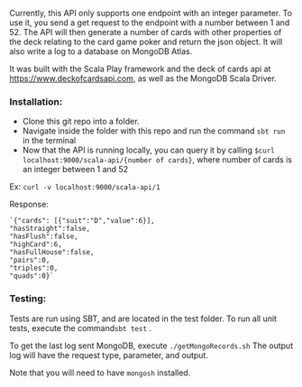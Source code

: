 Currently, this API only supports one endpoint with an integer parameter.
To use it, you send a get request to the endpoint with a number between 1 and 52.
The API will then generate a number of cards with other properties of the deck relating
to the card game poker and return the json object. It will also write a log to a database on MongoDB Atlas.

It was built with the Scala Play framework and the deck of cards api
at https://www.deckofcardsapi.com, as well as the MongoDB Scala Driver.

### Installation:
- Clone this git repo into a folder.
- Navigate inside the folder with this repo and run the command `sbt run` in the terminal
- Now that the API is running locally, you can query it by calling
`$curl localhost:9000/scala-api/{number of cards}`, where number of cards is an integer between 1 and 52

Ex: `curl -v localhost:9000/scala-api/1`

Response:

    `{"cards": [{"suit":"D","value":6}],
    "hasStraight":false,
    "hasFlush":false,
    "highCard":6,
    "hasFullHouse":false,
    "pairs":0,
    "triples":0,
    "quads":0}`

### Testing: 
Tests are run using SBT, and are located in the test folder. To run all unit tests, execute the command`sbt test` .

To get the last log sent MongoDB, execute `./getMongoRecords.sh`
The output log will have the request type, parameter, and output.  

Note that you will need to have `mongosh` installed.